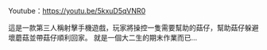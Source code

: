 Youtube：https://youtu.be/5kxuD5qVNR0

這是一款第三人稱射擊手機遊戲，玩家將操控一隻需要幫助的菇仔，幫助菇仔躲避壞蘑菇並帶菇仔順利回家。
就是一個大二生的期末作業而已...

